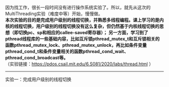 因为找工作，很长一段时间没有进行操作系统实验了。所以，就先从这次的MultiThreading实验（难度中等）开始，慢慢做。  
**本次实验的目的是完成用户级别的线程切换，并熟悉多线程编程。课上学习的是内核的线程切换，用户级别的线程切换没有这么复杂，但仍然基于内核线程切换的思想（即切换pc、sp和相应的callee-saved寄存器）；
另一方面，学习到了pthread线程库的一些基础内容，比如互斥锁pthread_mutex_t和互斥锁相关的函数pthread_mutex_lock、pthread_mutex_unlock，再比如条件变量pthread_cond_t和条件变量相关的函数pthread_cond_wait、pthread_cond_broadcast等。**  
（实验链接：https://pdos.csail.mit.edu/6.S081/2020/labs/thread.html ）  
******  

实验一：完成用户级别的线程切换  
